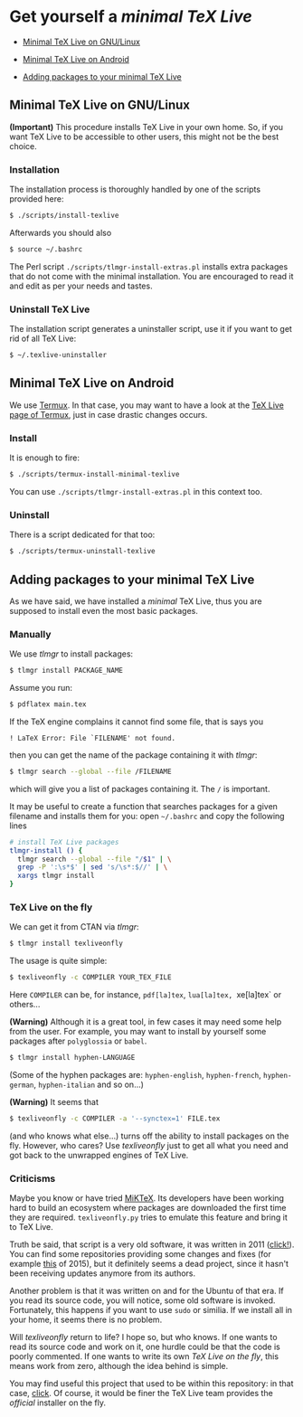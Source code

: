 # Get yourself a *minimal TeX Live*


* [Minimal TeX Live on GNU/Linux](#minimal-tex-live-on-gnulinux)

* [Minimal TeX Live on Android](#minimal-tex-live-on-android)

* [Adding packages to your minimal TeX Live](#adding-packages-to-your-minimal-tex-live)



## Minimal TeX Live on GNU/Linux

**(Important)** This procedure installs TeX Live in your own home. So, if you want TeX Live to be accessible to other users, this might not be the best choice.


### Installation

The installation process is thoroughly handled by one of the scripts provided here:

```sh
$ ./scripts/install-texlive
```

Afterwards you should also

```sh
$ source ~/.bashrc
```

The Perl script `./scripts/tlmgr-install-extras.pl` installs extra packages that do not come with the minimal installation. You are encouraged to read it and edit as per your needs and tastes.


### Uninstall TeX Live

The installation script generates a uninstaller script, use it if you want to get rid of all TeX Live:

```sh
$ ~/.texlive-uninstaller
```



## Minimal TeX Live on Android

We use [Termux](https://termux.dev/en/). In that case, you may want to have a look at the [TeX Live page of Termux](https://wiki.termux.com/wiki/TeX_Live), just in case drastic changes occurs.


### Install

It is enough to fire:

```sh
$ ./scripts/termux-install-minimal-texlive
```

You can use `./scripts/tlmgr-install-extras.pl` in this context too.


### Uninstall

There is a script dedicated for that too:

```sh
$ ./scripts/termux-uninstall-texlive
```



## Adding packages to your minimal TeX Live

As we have said, we have installed a *minimal* TeX Live, thus you are supposed to install even the most basic packages.


### Manually

We use *tlmgr* to install packages:

```sh
$ tlmgr install PACKAGE_NAME
```

Assume you run:

```sh
$ pdflatex main.tex
```

If the TeX engine complains it cannot find some file, that is says you

```
! LaTeX Error: File `FILENAME' not found.
```

then you can get the name of the package containing it with *tlmgr*:

```sh
$ tlmgr search --global --file /FILENAME
```

which will give you a list of packages containing it. The `/` is important.

It may be useful to create a function that searches packages for a given filename and installs them for you: open ```~/.bashrc``` and copy the following lines

```sh
# install TeX Live packages
tlmgr-install () {
  tlmgr search --global --file "/$1" | \
  grep -P ':\s*$' | sed 's/\s*:$//' | \
  xargs tlmgr install
}
```


### TeX Live on the fly

We can get it from CTAN via *tlmgr*:

```sh
$ tlmgr install texliveonfly
```

The usage is quite simple:

```sh
$ texliveonfly -c COMPILER YOUR_TEX_FILE
```

Here `COMPILER` can be, for instance, `pdf[la]tex`, `lua[la]tex, `xe[la]tex` or others...

**(Warning)** Although it is a great tool, in few cases it may need some help from the user. For example, you may want to install by yourself some packages after `polyglossia` or `babel`.

```sh
$ tlmgr install hyphen-LANGUAGE
```

(Some of the hyphen packages are: `hyphen-english`, `hyphen-french`, `hyphen-german`, `hyphen-italian` and so on...)

**(Warning)** It seems that

```sh
$ texliveonfly -c COMPILER -a '--synctex=1' FILE.tex
```

(and who knows what else...) turns off the ability to install packages on the fly. However, who cares? Use *texliveonfly* just to get all what you need and got back to the unwrapped engines of TeX Live.


### Criticisms

Maybe you know or have tried [MiKTeX](https://www.miktex.org). Its developers have been working hard to build an ecosystem where packages are downloaded the first time they are required. `texliveonfly.py` tries to emulate this feature and bring it to TeX Live.

Truth be said, that script is a very old software, it was written in 2011 ([click!](https://latex.org/forum/viewtopic.php?f=12&t=15194)). You can find some repositories providing some changes and fixes (for example [this](https://github.com/maphy-psd/texliveonfly) of 2015), but it definitely seems a dead project, since it hasn't been receiving updates anymore from its authors.

Another problem is that it was written on and for the Ubuntu of that era. If you read its source code, you will notice, some old software is invoked. Fortunately, this happens if you want to use `sudo` or similia. If we install all in your home, it seems there is no problem.

Will *texliveonfly* return to life? I hope so, but who knows. If one wants to read its source code and work on it, one hurdle could be that the code is poorly commented. If one wants to write its own *TeX Live on the fly*, this means work from zero, although the idea behind is simple.

You may find useful this project that used to be within this repository: in that case, [click](https://github.com/indrjo/flytex). Of course, it would be finer the TeX Live team provides the *official* installer on the fly.
